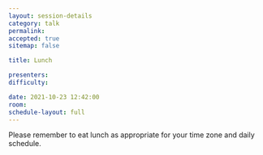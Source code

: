 ```yaml
---
layout: session-details
category: talk
permalink:
accepted: true
sitemap: false

title: Lunch

presenters:
difficulty:

date: 2021-10-23 12:42:00
room:
schedule-layout: full
---
```

Please remember to eat lunch as appropriate for your time zone and daily schedule.